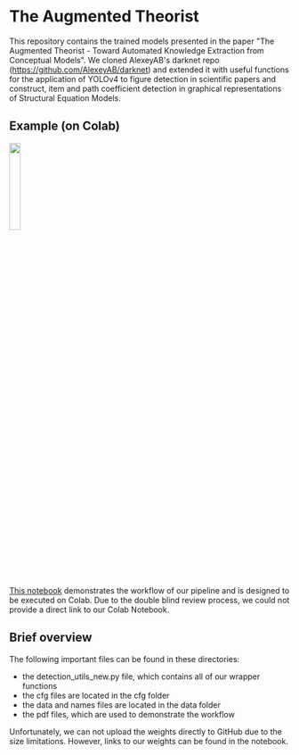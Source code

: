 # The Augmented Theorist

This repository contains the trained models presented in the paper "The Augmented Theorist - Toward Automated Knowledge Extraction from Conceptual Models". We cloned AlexeyAB's darknet repo (https://github.com/AlexeyAB/darknet) and extended it with useful functions for the application of YOLOv4 to figure detection in scientific papers and construct, item and path coefficient detection in graphical representations of Structural Equation Models. 

## Example (on Colab)


<img  src="https://miro.medium.com/max/397/1*L2u_koKpa1lcjvB8DEDHsg.jpeg"  alt=""  width="20%"  />

[This notebook](https://github.com/purplesweatshirt/icispaper/blob/main/example.ipynb) demonstrates the workflow of our pipeline and is designed to be executed on Colab. Due to the double blind review process, we could not provide a direct link to our Colab Notebook.



## Brief overview

The following important files can be found in these directories:
- the detection_utils_new.py file, which contains all of our wrapper functions
- the cfg files are located in the cfg folder
- the data and names files are located in the data folder
- the pdf files, which are used to demonstrate the workflow

Unfortunately, we can not upload the weights directly to GitHub due to the size limitations. However, links to our weights can be found in the notebook.
